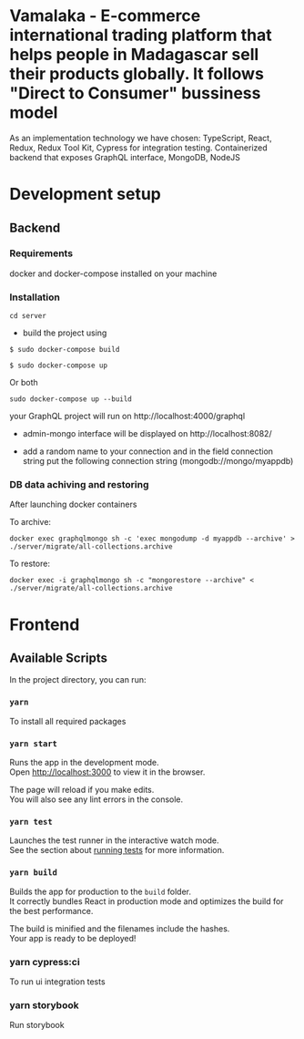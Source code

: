# Vamalaka - E-commerce international trading platform that helps people in Madagascar sell their products globally. It follows "Direct to Consumer" bussiness model 

As an implementation technology we have chosen: TypeScript, React, Redux, Redux Tool Kit, Cypress for integration testing. Containerized backend that exposes GraphQL interface, MongoDB, NodeJS

# Development setup

## Backend

### Requirements

docker and docker-compose installed on your machine

### Installation

```
cd server
```

- build the project using

```
$ sudo docker-compose build
```

```
$ sudo docker-compose up
```

Or both

```
sudo docker-compose up --build
```

your GraphQL project will run on http://localhost:4000/graphql

- admin-mongo interface will be displayed on http://localhost:8082/

- add a random name to your connection and in the field connection string put the following connection string
  (mongodb://mongo/myappdb)

### DB data achiving and restoring

After launching docker containers

To archive:

```
docker exec graphqlmongo sh -c 'exec mongodump -d myappdb --archive' > ./server/migrate/all-collections.archive
```

To restore:

```
docker exec -i graphqlmongo sh -c "mongorestore --archive" < ./server/migrate/all-collections.archive
```

# Frontend

## Available Scripts

In the project directory, you can run:

### `yarn`

To install all required packages

### `yarn start`

Runs the app in the development mode.\
Open [http://localhost:3000](http://localhost:3000) to view it in the browser.

The page will reload if you make edits.\
You will also see any lint errors in the console.

### `yarn test`

Launches the test runner in the interactive watch mode.\
See the section about [running tests](https://facebook.github.io/create-react-app/docs/running-tests) for more information.

### `yarn build`

Builds the app for production to the `build` folder.\
It correctly bundles React in production mode and optimizes the build for the best performance.

The build is minified and the filenames include the hashes.\
Your app is ready to be deployed!

### yarn cypress:ci

To run ui integration tests

### yarn storybook

Run storybook 
